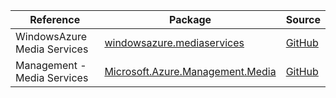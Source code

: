 | Reference | Package | Source |
|---|---|---|
|WindowsAzure Media Services|[windowsazure.mediaservices](https://www.nuget.org/packages/windowsazure.mediaservices)|[GitHub](https://github.com/Azure/azure-sdk-for-net)|
|Management - Media Services|[Microsoft.Azure.Management.Media](https://www.nuget.org/packages/Microsoft.Azure.Management.Media)|[GitHub](https://github.com/Azure/azure-sdk-for-net)|
